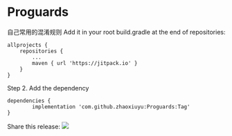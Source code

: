 # Proguards
自己常用的混淆规则
Add it in your root build.gradle at the end of repositories:

	allprojects {
		repositories {
			...
			maven { url 'https://jitpack.io' }
		}
	}
Step 2. Add the dependency

	dependencies {
	        implementation 'com.github.zhaoxiuyu:Proguards:Tag'
	}
Share this release:
[![](https://jitpack.io/v/zhaoxiuyu/Proguards.svg)](https://jitpack.io/#zhaoxiuyu/Proguards)
